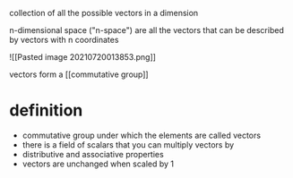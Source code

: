 collection of all the possible vectors in a dimension

n-dimensional space ("n-space") are all the vectors that can be described by vectors with n coordinates

![[Pasted image 20210720013853.png]]

vectors form a [[commutative group]]

# definition
- commutative group under which the elements are called vectors
- there is a field of scalars that you can multiply vectors by
- distributive and associative properties
- vectors are unchanged when scaled by 1